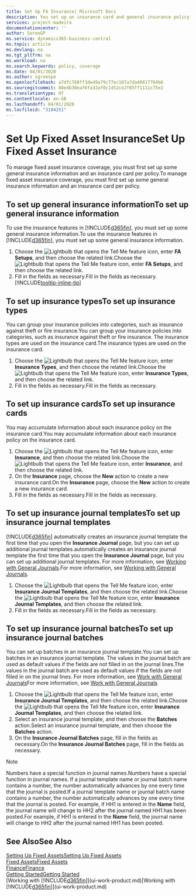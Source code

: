```yaml
---
title: Set Up FA Insurance| Microsoft Docs
description: You set up an insurance card and general insurance policy information to manage fixed asset insurance coverage.
services: project-madeira
documentationcenter: ''
author: SorenGP
ms.service: dynamics365-business-central
ms.topic: article
ms.devlang: na
ms.tgt_pltfrm: na
ms.workload: na
ms.search.keywords: policy, coverage
ms.date: 04/01/2020
ms.author: sgroespe
ms.openlocfilehash: a7dfc768ff3de49a79c77ec187a7da40817764b6
ms.sourcegitcommit: 88e4b30eaf6fa32af0c1452ce2f85ff1111c75e2
ms.translationtype: HT
ms.contentlocale: en-GB
ms.lasthandoff: 04/01/2020
ms.locfileid: "3184251"
---
```

# <a name="set-up-fixed-asset-insurance"></a><span data-ttu-id="2745b-103">Set Up Fixed Asset Insurance</span><span class="sxs-lookup"><span data-stu-id="2745b-103">Set Up Fixed Asset Insurance</span></span>
<span data-ttu-id="2745b-104">To manage fixed asset insurance coverage, you must first set up some general insurance information and an insurance card per policy.</span><span class="sxs-lookup"><span data-stu-id="2745b-104">To manage fixed asset insurance coverage, you must first set up some general insurance information and an insurance card per policy.</span></span>

## <a name="to-set-up-general-insurance-information"></a><span data-ttu-id="2745b-105">To set up general insurance information</span><span class="sxs-lookup"><span data-stu-id="2745b-105">To set up general insurance information</span></span>
<span data-ttu-id="2745b-106">To use the insurance features in [!INCLUDE[d365fin](includes/d365fin_md.md)], you must set up some general insurance information.</span><span class="sxs-lookup"><span data-stu-id="2745b-106">To use the insurance features in [!INCLUDE[d365fin](includes/d365fin_md.md)], you must set up some general insurance information.</span></span>  

1. <span data-ttu-id="2745b-107">Choose the ![Lightbulb that opens the Tell Me feature](media/ui-search/search_small.png "Tell me what you want to do") icon, enter **FA Setups**, and then choose the related link.</span><span class="sxs-lookup"><span data-stu-id="2745b-107">Choose the ![Lightbulb that opens the Tell Me feature](media/ui-search/search_small.png "Tell me what you want to do") icon, enter **FA Setups**, and then choose the related link.</span></span>  
2. <span data-ttu-id="2745b-108">Fill in the fields as necessary.</span><span class="sxs-lookup"><span data-stu-id="2745b-108">Fill in the fields as necessary.</span></span> [!INCLUDE[tooltip-inline-tip](includes/tooltip-inline-tip_md.md)]  

## <a name="to-set-up-insurance-types"></a><span data-ttu-id="2745b-109">To set up insurance types</span><span class="sxs-lookup"><span data-stu-id="2745b-109">To set up insurance types</span></span>
<span data-ttu-id="2745b-110">You can group your insurance policies into categories, such as insurance against theft or fire insurance.</span><span class="sxs-lookup"><span data-stu-id="2745b-110">You can group your insurance policies into categories, such as insurance against theft or fire insurance.</span></span> <span data-ttu-id="2745b-111">The insurance types are used on the insurance card.</span><span class="sxs-lookup"><span data-stu-id="2745b-111">The insurance types are used on the insurance card.</span></span>

1. <span data-ttu-id="2745b-112">Choose the ![Lightbulb that opens the Tell Me feature](media/ui-search/search_small.png "Tell me what you want to do") icon, enter **Insurance Types**, and then choose the related link.</span><span class="sxs-lookup"><span data-stu-id="2745b-112">Choose the ![Lightbulb that opens the Tell Me feature](media/ui-search/search_small.png "Tell me what you want to do") icon, enter **Insurance Types**, and then choose the related link.</span></span>  
2. <span data-ttu-id="2745b-113">Fill in the fields as necessary.</span><span class="sxs-lookup"><span data-stu-id="2745b-113">Fill in the fields as necessary.</span></span>

## <a name="to-set-up-insurance-cards"></a><span data-ttu-id="2745b-114">To set up insurance cards</span><span class="sxs-lookup"><span data-stu-id="2745b-114">To set up insurance cards</span></span>
<span data-ttu-id="2745b-115">You may accumulate information about each insurance policy on the insurance card.</span><span class="sxs-lookup"><span data-stu-id="2745b-115">You may accumulate information about each insurance policy on the insurance card.</span></span>  

1. <span data-ttu-id="2745b-116">Choose the ![Lightbulb that opens the Tell Me feature](media/ui-search/search_small.png "Tell me what you want to do") icon, enter **Insurance**, and then choose the related link.</span><span class="sxs-lookup"><span data-stu-id="2745b-116">Choose the ![Lightbulb that opens the Tell Me feature](media/ui-search/search_small.png "Tell me what you want to do") icon, enter **Insurance**, and then choose the related link.</span></span>  
2. <span data-ttu-id="2745b-117">On the **Insurance** page, choose the **New** action to create a  new insurance card.</span><span class="sxs-lookup"><span data-stu-id="2745b-117">On the **Insurance** page, choose the **New** action to create a  new insurance card.</span></span>  
3. <span data-ttu-id="2745b-118">Fill in the fields as necessary.</span><span class="sxs-lookup"><span data-stu-id="2745b-118">Fill in the fields as necessary.</span></span>

## <a name="to-set-up-insurance-journal-templates"></a><span data-ttu-id="2745b-119">To set up insurance journal templates</span><span class="sxs-lookup"><span data-stu-id="2745b-119">To set up insurance journal templates</span></span>
[!INCLUDE[d365fin](includes/d365fin_md.md)] <span data-ttu-id="2745b-120">automatically creates an insurance journal template the first time that you open the **Insurance Journal** page, but you can set up additional journal templates.</span><span class="sxs-lookup"><span data-stu-id="2745b-120">automatically creates an insurance journal template the first time that you open the **Insurance Journal** page, but you can set up additional journal templates.</span></span> <span data-ttu-id="2745b-121">For more information, see [Working with General Journals](ui-work-general-journals.md).</span><span class="sxs-lookup"><span data-stu-id="2745b-121">For more information, see [Working with General Journals](ui-work-general-journals.md).</span></span>  

1. <span data-ttu-id="2745b-122">Choose the ![Lightbulb that opens the Tell Me feature](media/ui-search/search_small.png "Tell me what you want to do") icon, enter **Insurance Journal Templates**, and then choose the related link.</span><span class="sxs-lookup"><span data-stu-id="2745b-122">Choose the ![Lightbulb that opens the Tell Me feature](media/ui-search/search_small.png "Tell me what you want to do") icon, enter **Insurance Journal Templates**, and then choose the related link.</span></span>  
2. <span data-ttu-id="2745b-123">Fill in the fields as necessary.</span><span class="sxs-lookup"><span data-stu-id="2745b-123">Fill in the fields as necessary.</span></span>

## <a name="to-set-up-insurance-journal-batches"></a><span data-ttu-id="2745b-124">To set up insurance journal batches</span><span class="sxs-lookup"><span data-stu-id="2745b-124">To set up insurance journal batches</span></span>
<span data-ttu-id="2745b-125">You can set up batches in an insurance journal template.</span><span class="sxs-lookup"><span data-stu-id="2745b-125">You can set up batches in an insurance journal template.</span></span> <span data-ttu-id="2745b-126">The values in the journal batch are used as default values if the fields are not filled in on the journal lines.</span><span class="sxs-lookup"><span data-stu-id="2745b-126">The values in the journal batch are used as default values if the fields are not filled in on the journal lines.</span></span> <span data-ttu-id="2745b-127">For more information, see [Work with General Journals](ui-work-general-journals.md)</span><span class="sxs-lookup"><span data-stu-id="2745b-127">For more information, see [Work with General Journals](ui-work-general-journals.md)</span></span>  

1. <span data-ttu-id="2745b-128">Choose the ![Lightbulb that opens the Tell Me feature](media/ui-search/search_small.png "Tell me what you want to do") icon, enter **Insurance Journal Templates**, and then choose the related link.</span><span class="sxs-lookup"><span data-stu-id="2745b-128">Choose the ![Lightbulb that opens the Tell Me feature](media/ui-search/search_small.png "Tell me what you want to do") icon, enter **Insurance Journal Templates**, and then choose the related link.</span></span>  
2. <span data-ttu-id="2745b-129">Select an insurance journal template, and then choose the **Batches** action.</span><span class="sxs-lookup"><span data-stu-id="2745b-129">Select an insurance journal template, and then choose the **Batches** action.</span></span>
3. <span data-ttu-id="2745b-130">On the **Insurance Journal Batches** page, fill in the fields as necessary.</span><span class="sxs-lookup"><span data-stu-id="2745b-130">On the **Insurance Journal Batches** page, fill in the fields as necessary.</span></span>

> [!NOTE]  
>   <span data-ttu-id="2745b-131">Numbers have a special function in journal names.</span><span class="sxs-lookup"><span data-stu-id="2745b-131">Numbers have a special function in journal names.</span></span> <span data-ttu-id="2745b-132">If a journal template name or journal batch name contains a number, the number automatically advances by one every time that the journal is posted.</span><span class="sxs-lookup"><span data-stu-id="2745b-132">If a journal template name or journal batch name contains a number, the number automatically advances by one every time that the journal is posted.</span></span> <span data-ttu-id="2745b-133">For example, if HH1 is entered in the **Name** field, the journal name will change to HH2 after the journal named HH1 has been posted.</span><span class="sxs-lookup"><span data-stu-id="2745b-133">For example, if HH1 is entered in the **Name** field, the journal name will change to HH2 after the journal named HH1 has been posted.</span></span>

## <a name="see-also"></a><span data-ttu-id="2745b-134">See Also</span><span class="sxs-lookup"><span data-stu-id="2745b-134">See Also</span></span>
[<span data-ttu-id="2745b-135">Setting Up Fixed Assets</span><span class="sxs-lookup"><span data-stu-id="2745b-135">Setting Up Fixed Assets</span></span>](fa-setup.md)  
[<span data-ttu-id="2745b-136">Fixed Assets</span><span class="sxs-lookup"><span data-stu-id="2745b-136">Fixed Assets</span></span>](fa-manage.md)  
[<span data-ttu-id="2745b-137">Finance</span><span class="sxs-lookup"><span data-stu-id="2745b-137">Finance</span></span>](finance.md)  
[<span data-ttu-id="2745b-138">Getting Started</span><span class="sxs-lookup"><span data-stu-id="2745b-138">Getting Started</span></span>](product-get-started.md)  
<span data-ttu-id="2745b-139">[Working with [!INCLUDE[d365fin](includes/d365fin_md.md)]](ui-work-product.md)</span><span class="sxs-lookup"><span data-stu-id="2745b-139">[Working with [!INCLUDE[d365fin](includes/d365fin_md.md)]](ui-work-product.md)</span></span>
